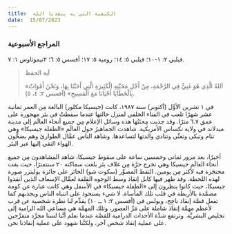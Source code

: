 ```yaml
---
title:  الكيفية التي به ينقذنا الله
date:  15/07/2023
---
```


### المراجع الأسبوعية
فيلبي ٢: ١-١٠؛ فيلبي ٥: ١٤؛ رومية ٥: ١٧؛ أفسس ٥: ٦؛ ٢تيموثاوس ١: ٧.

> <p>آية الحفظ</p>
> «اَللهُ الَّذِي هُوَ غَنِيٌّ فِي الرَّحْمَةِ، مِنْ أَجْلِ مَحَبَّتِهِ الْكَثِيرَةِ الَّتِي أَحَبَّنَا بِهَا، وَنَحْنُ أَمْوَاتٌ بِالْخَطَايَا أَحْيَانَا مَعَ الْمَسِيحِ» (أفسس ٢: ٤، ٥).

في ١ تشرين الأوَّل (أكتوبر) سنة ١٩٨٧، كانت (جيسيكا مكلور) البالغة مِن العمر ثمانية عشر شهرًا تلعب في الفناء الخلفي لمنزل خالتها عندما سقطتْ في بئر مهجورة على عمق ٦.٧ مترًا. وقد جذبت مِحنَتُها هذه وسائل الإعلام مِن جميع أنحاء العالَم إلى مدينة ميدلاند في ولاية تكساس الأمريكية. شاهدت الجماهيرُ حول العالَم «الطفلة جيسيكا» وهي تنام وتبكي وتغنِّي وتنادي والدتها لتساعدها. وشاهد الناس عمَّال الطوارئ وهم يضخُّون الهواء النقي إليها عبر البئر.

أخيرًا، بعد مرور ثماني وخمسين ساعة على سقوط جيسيكا، شاهد المشاهدون مِن جميع أنحاء العالَم جيسيكا وهي تخرج حرَّة مِن غلاف بئر بلغت سماكته ٢٠ سنتمترًا، حيث بقت محتجَزة فيه لأكثر مِن يومين. التقط المصوِّر (سكوت شو) الحائز على جائزة بوليتزر صورة لهذه اللحظة. وقد ظهر فيها كابل إنقاذ وسط الوجوه القلقة لعمَّال الإسعاف الذين أنقذوا جيسيكا، حيث كانوا ينظرون إلى «الطفلة جيسيكا» في الأسفل وهي كانت عبارة عن كومة مضمَّدة بالأربطة في قلب تلك المأساة. لا شيء يستحوذ على انتباه الناس ويجذبهم كما تفعل قصَّة إنقاذ ناجِح، وبولس في (أفسس ٢: ١ ــ ١٠) يقدِّم لنا نظرة شخصية عن قرب لأعظم مهمَّة إنقاذ شاملة على مَرِّ العصور، وتلك المهمَّة هي مساعي الله الرامية إلى تخليص البشريَّة. وترتفع شدَّة الأحداث الدرامية للقصَّة عندما نعلم أنَّنا لسنا مجرَّد متفرِّجين على عملية إنقاذ شخص آخر، ولكنَّنا شهود على عملية إنقاذنا نحن.